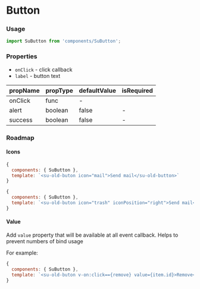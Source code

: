 # Button

### Usage

```js
import SuButton from 'components/SuButton';
```

<!-- STORY -->

### Properties

* `onClick` - click callback
* `label` - button text

| propName | propType | defaultValue | isRequired |
| -------- | -------- | ------------ | ---------- |
| onClick  | func     | -            |            |
| alert    | boolean  | false        | -          |
| success  | boolean  | false        | -          |

### Roadmap

#### Icons

```js
{
  components: { SuButton },
  template: `<su-old-buton icon="mail">Send mail</su-old-button>`
}

{
  components: { SuButton },
  template: `<su-old-buton icon="trash" iconPosition="right">Send mail</su-old-button>`
}
```

#### Value

Add `value` property that will be available at all event callback. Helps to prevent numbers of bind usage

For example:

```js
{
  components: { SuButton },
  template: `<su-old-buton v-on:click=={remove} value={item.id}>Remove</su-old-button>`
}
```
